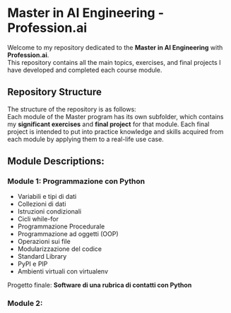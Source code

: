 # Master in AI Engineering - Profession.ai

Welcome to my repository dedicated to the **Master in AI Engineering** with **Profession.ai**. <br> This repository contains all the main topics, exercises, and final projects I have developed and completed each course module.

## Repository Structure

The structure of the repository is as follows: <br>
Each module of the Master program has its own subfolder, which contains my **significant exercises** and **final project** for that module.
Each final project is intended to put into practice knowledge and skills acquired from each module by applying them to a real-life use case.

## Module Descriptions:

### Module 1: Programmazione con Python
- Variabili e tipi di dati
- Collezioni di dati
- Istruzioni condizionali
- Cicli while-for
- Programmazione Procedurale
- Programmazione ad oggetti (OOP)
- Operazioni sui file
- Modularizzazione del codice
- Standard Library
- PyPI e PIP
- Ambienti virtuali con virtualenv

Progetto finale: **Software di una rubrica di contatti con Python**

### Module 2: 

